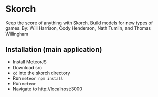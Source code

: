 # Skorch
Keep the score of anything with Skorch.  Build models for new types of games.
By: Will Harrison, Cody Henderson, Nath Tumlin, and Thomas Willingham

## Installation (main application)
- Install MeteorJS
- Download src
- `cd` into the skorch directory
- Run `meteor npm install` 
- Run `meteor`
- Navigate to http://localhost:3000
